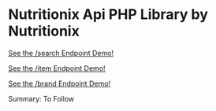 Nutritionix Api PHP Library by Nutritionix
========================================================

[See the /search Endpoint Demo!](http://dev2.nutritionix.com/html/nutritionix-api/html/demo-search.html)

[See the /item Endpoint Demo!](http://dev2.nutritionix.com/html/nutritionix-api/html/demo-item.html)

[See the /brand Endpoint Demo!](http://dev2.nutritionix.com/html/nutritionix-api/html/demo-brand.html)

Summary: To Follow